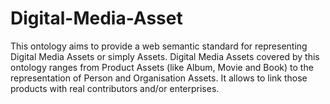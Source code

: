 # Digital-Media-Asset
This ontology aims to provide a web semantic standard for representing Digital Media Assets or simply Assets. Digital Media Assets covered by this ontology ranges from Product Assets (like Album, Movie and Book) to the representation of Person and Organisation Assets. It allows to link those products with real contributors and/or enterprises.
